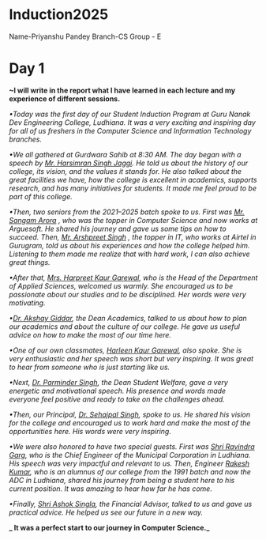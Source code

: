 # Induction2025
Name-Priyanshu Pandey Branch-CS Group - E
# Day 1

**~I will write in the report what I have learned in each lecture and my experience of different sessions.**

_•Today was the first day of our Student Induction Program at Guru Nanak Dev Engineering College, Ludhiana. It was a very exciting and inspiring day for all of us freshers in the Computer Science and Information Technology branches._

_•We all gathered at Gurdwara Sahib at 8:30 AM. The day began with a speech by <ins>Mr. Harsimran Singh Jaggi</ins>. He told us about the history of our college, its vision, and the values it stands for. He also talked about the great facilities we have, how the college is excellent in academics, supports research, and has many initiatives for students. It made me feel proud to be part of this college._

_•Then, two seniors from the 2021–2025 batch spoke to us. First was <ins>Mr. Sangam Arora</ins> , who was the topper in Computer Science and now works at Arguesoft. He shared his journey and gave us some tips on how to succeed. Then, <ins>Mr. Arshpreet Singh</ins> , the topper in IT, who works at Airtel in Gurugram, told us about his experiences and how the college helped him. Listening to them made me realize that with hard work, I can also achieve great things._

_•After that, <ins>Mrs. Harpreet Kaur Garewal</ins>, who is the Head of the Department of Applied Sciences, welcomed us warmly. She encouraged us to be passionate about our studies and to be disciplined. Her words were very motivating._

_•<ins>Dr. Akshay Giddar</ins>, the Dean Academics, talked to us about how to plan our academics and about the culture of our college. He gave us useful advice on how to make the most of our time here._

_•One of our own classmates, <ins>Harleen Kaur Garewal</ins>, also spoke. She is very enthusiastic and her speech was short but very inspiring. It was great to hear from someone who is just starting like us._

_•Next, <ins>Dr. Parminder Singh</ins>, the Dean Student Welfare, gave a very energetic and motivational speech. His presence and words made everyone feel positive and ready to take on the challenges ahead._

_•Then, our Principal, <ins>Dr. Sehajpal Singh</ins>, spoke to us. He shared his vision for the college and encouraged us to work hard and make the most of the opportunities here. His words were very inspiring._

_•We were also honored to have two special guests. First was <ins>Shri Ravindra Garg</ins>, who is the Chief Engineer of the Municipal Corporation in Ludhiana. His speech was very impactful and relevant to us. Then, Engineer <ins>Rakesh Kumar</ins>, who is an alumnus of our college from the 1991 batch and now the ADC in Ludhiana, shared his journey from being a student here to his current position. It was amazing to hear how far he has come._

_•Finally, <ins>Shri Ashok Singla</ins>, the Financial Advisor, talked to us and gave us practical advice. He helped us see our future in a new way._

**_ It was a perfect start to our journey in Computer Science._**






